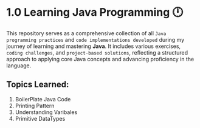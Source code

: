 # 1.0 Learning Java Programming 🕛

This repository serves as a comprehensive collection of all `Java programming practices` and `code implementations developed` during my journey of learning and mastering **Java**. It includes various exercises, `coding challenges`, and `project-based solutions`, reflecting a structured approach to applying core Java concepts and advancing proficiency in the language.


## Topics Learned:

1. BoilerPlate Java Code
2. Printing Pattern
3. Understanding Varibales
4. Primitive DataTypes

